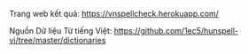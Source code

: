 ﻿Trang web kết quả: https://vnspellcheck.herokuapp.com/

Nguồn Dữ liệu Từ tiếng Việt:
https://github.com/1ec5/hunspell-vi/tree/master/dictionaries